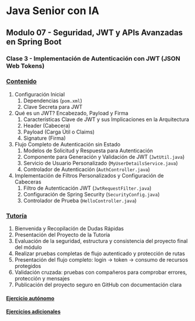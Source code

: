 # Java Senior con IA

## Modulo 07 - Seguridad, JWT y APIs Avanzadas en Spring Boot

### Clase 3 - Implementación de Autenticación con JWT (JSON Web Tokens)

### [Contenido](1-contenido.md)

1. Configuración Inicial
    1. Dependencias (`pom.xml`)
    2. Clave Secreta para JWT
2. Qué es un JWT? Encabezado, Payload y Firma
    1. Características Clave de JWT y sus Implicaciones en la Arquitectura
    2. Header (Cabecera)
    3. Payload (Carga Útil o Claims)
    4. Signature (Firma)
3. Flujo Completo de Autenticación sin Estado
    1. Modelos de Solicitud y Respuesta para Autenticación
    2. Componente para Generación y Validación de JWT (`JwtUtil.java`)
    3. Servicio de Usuario Personalizado (`MyUserDetailsService.java`)
    4. Controlador de Autenticación (`AuthController.java`)
4. Implementación de Filtros Personalizados y Configuración de Cabeceras
    1. Filtro de Autenticación JWT (`JwtRequestFilter.java`)
    2. Configuración de Spring Security (`SecurityConfig.java`)
    3. Controlador de Prueba (`HelloController.java`)

### [Tutoría](2-tutoria.md)

1. Bienvenida y Recopilación de Dudas Rápidas
2. Presentación del Proyecto de la Tutoría
3. Evaluación de la seguridad, estructura y consistencia del proyecto final del módulo
4. Realizar pruebas completas de flujo autenticado y protección de rutas
5. Presentación del flujo completo: login → token → consumo de recursos protegidos
6. Validación cruzada: pruebas con compañeros para comprobar errores, protección y mensajes
7. Publicación del proyecto seguro en GitHub con documentación clara

#### [Ejercicio autónomo](3-ejercicio.md)

#### [Ejercicios adicionales](4-ejercicios_adicionales.md)
